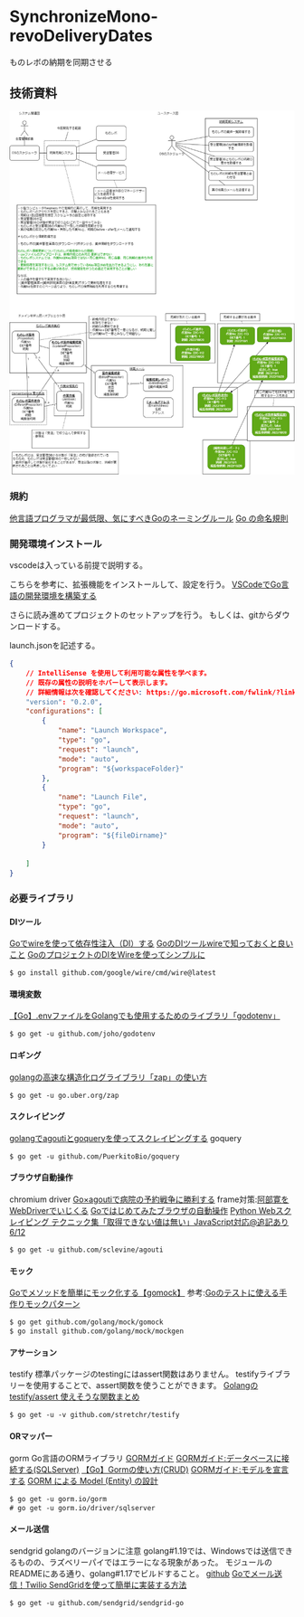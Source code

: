# SynchronizeMono-revoDeliveryDates
ものレボの納期を同期させる

## 技術資料
<img src="images/sudoDiagram.png" alt="sudo図"/>

### 規約
[他言語プログラマが最低限、気にすべきGoのネーミングルール](https://zenn.dev/keitakn/articles/go-naming-rules)
[Go の命名規則](https://micnncim.com/posts/ja/go-naming-convention)

### 開発環境インストール
vscodeは入っている前提で説明する。

こちらを参考に、拡張機能をインストールして、設定を行う。
[VSCodeでGo言語の開発環境を構築する](https://qiita.com/melty_go/items/c977ba594efcffc8b567)

さらに読み進めてプロジェクトのセットアップを行う。
もしくは、gitからダウンロードする。

launch.jsonを記述する。
```json
{
    // IntelliSense を使用して利用可能な属性を学べます。
    // 既存の属性の説明をホバーして表示します。
    // 詳細情報は次を確認してください: https://go.microsoft.com/fwlink/?linkid=830387
    "version": "0.2.0",
    "configurations": [
        {
            "name": "Launch Workspace",
            "type": "go",
            "request": "launch",
            "mode": "auto",
            "program": "${workspaceFolder}"
        },
        {
            "name": "Launch File",
            "type": "go",
            "request": "launch",
            "mode": "auto",
            "program": "${fileDirname}"
        }

    ]
}
```

### 必要ライブラリ

#### DIツール
[Goでwireを使って依存性注入（DI）する](https://rinoguchi.net/2022/06/go_wire_id.html)
[GoのDIツールwireで知っておくと良いこと](https://christina04.hatenablog.com/entry/google-wire)
[GoのプロジェクトのDIをWireを使ってシンプルに](https://qiita.com/momotaro98/items/0b75a37048833dd6d324)
```
$ go install github.com/google/wire/cmd/wire@latest
```
#### 環境変数
[【Go】.envファイルをGolangでも使用するためのライブラリ「godotenv」](https://qiita.com/sola-msr/items/fb7d6889d7bd7a6705d0)
```
$ go get -u github.com/joho/godotenv
```
#### ロギング
[golangの高速な構造化ログライブラリ「zap」の使い方](https://qiita.com/emonuh/items/28dbee9bf2fe51d28153)
```
$ go get -u go.uber.org/zap
```
#### スクレイピング
[golangでagoutiとgoqueryを使ってスクレイピングする](https://qiita.com/york_____nishi/items/b76ff9163afaaad13de2)
goquery
```
$ go get -u github.com/PuerkitoBio/goquery
```
#### ブラウザ自動操作
chromium driver
[Go×agoutiで病院の予約戦争に勝利する](https://tanabebe.hatenablog.com/entry/2019/12/24/180000)
frame対策:[阿部寛をWebDriverでいじくる](https://qiita.com/h-hiroki/items/04d8c6636968c07a438e)
[Goではじめてみたブラウザの自動操作](https://qiita.com/0829/items/c1e494bb128ade5f0872)
[Python Webスクレイピング テクニック集「取得できない値は無い」JavaScript対応@追記あり6/12](https://qiita.com/Azunyan1111/items/b161b998790b1db2ff7a)
```
$ go get -u github.com/sclevine/agouti
```
#### モック
[Goでメソッドを簡単にモック化する【gomock】](https://qiita.com/gold-kou/items/81562f9142323b364a60)
参考:[Goのテストに使える手作りモックパターン](https://moneyforward.com/engineers_blog/2021/03/08/go-test-mock/#fnref:1)
```
$ go get github.com/golang/mock/gomock
$ go install github.com/golang/mock/mockgen
```
#### アサーション
testify
標準パッケージのtestingにはassert関数はありません。
testifyライブラリーを使用することで、assert関数を使うことができます。
[Golangのtestify/assert 使えそうな関数まとめ](https://qiita.com/JpnLavender/items/21b4574a7513472903ea)
```
$ go get -u -v github.com/stretchr/testify
```
#### ORマッパー
gorm
Go言語のORMライブラリ
[GORMガイド](https://gorm.io/ja_JP/docs/index.html)
[GORMガイド:データベースに接続する(SQLServer)](https://gorm.io/ja_JP/docs/connecting_to_the_database.html#SQL-Server)
[【Go】Gormの使い方(CRUD)](https://zenn.dev/a_ichi1/articles/4b113d4c46857a)
[GORMガイド:モデルを宣言する](https://gorm.io/ja_JP/docs/models.html)
[GORM による Model (Entity) の設計](https://zenn.dev/spiegel/books/a-study-in-postgresql/viewer/models-with-gorm)
```
$ go get -u gorm.io/gorm
# go get -u gorm.io/driver/sqlserver
```
#### メール送信
sendgrid
golangのバージョンに注意 golang#1.19では、Windowsでは送信できるものの、ラズベリーパイではエラーになる現象があった。
モジュールのREADMEにある通り、golang#1.17でビルドすること。
[github](https://github.com/sendgrid/sendgrid-go)
[Goでメール送信！Twilio SendGridを使って簡単に実装する方法](https://sendgrid.kke.co.jp/blog/?p=1241)
```
$ go get -u github.com/sendgrid/sendgrid-go
```
